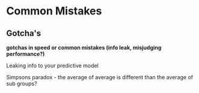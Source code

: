 # Common Mistakes

## **Gotcha's**

**gotchas in speed or common mistakes \(info leak, misjudging performance?\)**  


Leaking info to your predictive model



Simpsons paradox - the average of average is different than the average of sub groups?

